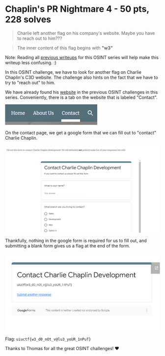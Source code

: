 # Chaplin's PR Nightmare 4 - 50 pts, 228 solves
>Charlie left another flag on his company's website. Maybe you have to reach out to him???

>The inner content of this flag begins with **"w3"**

Note: Reading all [previous writeups](https://github.com/Eth007/CTF-Writeups/tree/master/UIUCTF%202021) for this OSINT series will help make this writeup less confusing. :)

In this OSINT challenge, we have to look for another flag on Charlie Chaplin's C3D website. The challenge also hints on the fact that we have to try to "reach out" to him.

We have already found his [website](https://www.charliechaplin.dev/contact) in the previous OSINT challenges in this series. Conveniently, there is a tab on the website that is labeled "Contact".

![Contact tab](contact.png)

On the contact page, we get a google form that we can fill out to "contact" Charlie Chaplin.

![Google form](form.png)

Thankfully, nothing in the google form is required for us to fill out, and submitting a blank form gives us a flag at the end of the form.

![Flag](flag.png)

Flag: `uiuctf{w3_d0_nOt_v@lu3_yoUR_1nPuT}`


Thanks to Thomas for all the great OSINT challenges! ♥️ 
